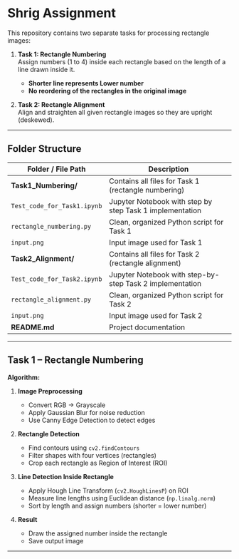 # Shrig Assignment

This repository contains two separate tasks for processing rectangle images:
1. **Task 1: Rectangle Numbering**  
   Assign numbers (1 to 4) inside each rectangle based on the length of a line drawn inside it.  
   - **Shorter line represents Lower number**  
   - **No reordering of the rectangles in the original image**  

2. **Task 2: Rectangle Alignment**  
   Align and straighten all given rectangle images so they are upright (deskewed). 

---

## Folder Structure

| Folder / File Path                              | Description                                                       |
|-------------------------------------------------|-------------------------------------------------------------------|
| **Task1_Numbering/**                            | Contains all files for Task 1 (rectangle numbering)               |
| `Test_code_for_Task1.ipynb`                 | Jupyter Notebook with step by step Task 1 implementation          |
| `rectangle_numbering.py`                    | Clean, organized Python script for Task 1                         |
| `input.png`                                 | Input image used for Task 1                                             |
| **Task2_Alignment/**                            | Contains all files for Task 2 (rectangle alignment)               |
|  `Test_code_for_Task2.ipynb`                 | Jupyter Notebook with step-by-step Task 2 implementation          |
|  `rectangle_alignment.py`                    | Clean, organized Python script for Task 2                         |
| `input.png`                                 | Input image used for Task 2                                             |
| **README.md**                                   | Project documentation                                              |

---

##  Task 1 – Rectangle Numbering

**Algorithm:**
1. **Image Preprocessing**  
   - Convert RGB → Grayscale  
   - Apply Gaussian Blur for noise reduction  
   - Use Canny Edge Detection to detect edges

2. **Rectangle Detection**  
   - Find contours using `cv2.findContours`  
   - Filter shapes with four vertices (rectangles)  
   - Crop each rectangle as Region of Interest (ROI)

3. **Line Detection Inside Rectangle**  
   - Apply Hough Line Transform (`cv2.HoughLinesP`) on ROI  
   - Measure line lengths using Euclidean distance (`np.linalg.norm`)  
   - Sort by length and assign numbers (shorter = lower number)

4. **Result**  
   - Draw the assigned number inside the rectangle  
   - Save output image

---